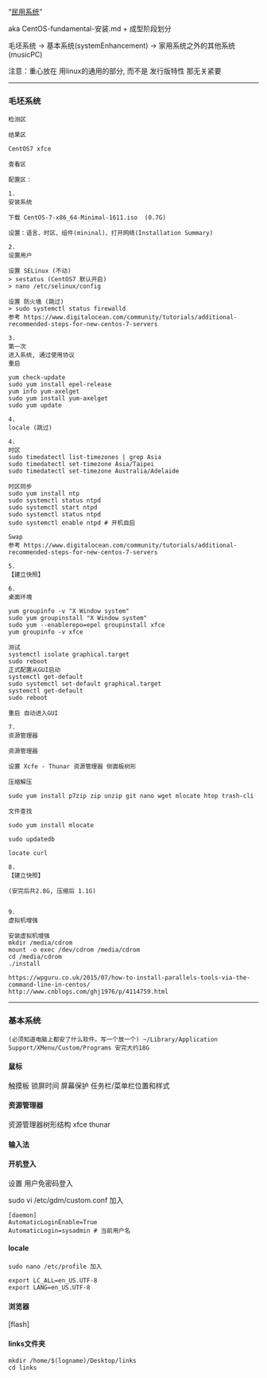 “[民用系统](https://github.com/7900ms/00nottheater_deserted/tree/master/small)”

aka CentOS-fundamental-安装.md + 成型阶段划分

毛坯系统 -> 基本系统(systemEnhancement) -> 家用系统之外的其他系统(musicPC)

注意：重心放在 用linux的通用的部分, 而不是 发行版特性 那无关紧要

<hr>

### 毛坯系统

```
检测区

结果区

CentOS7 xfce

查看区

配置区：

1.
安装系统

下载 CentOS-7-x86_64-Minimal-1611.iso  (0.7G)

设置：语言、时区、组件(mininal)、打开网络(Installation Summary)

2.
设置用户

设置 SELinux (不动)
> sestatus (CentOS7 默认开启)
> nano /etc/selinux/config

设置 防火墙 (跳过)
> sudo systemctl status firewalld
参考 https://www.digitalocean.com/community/tutorials/additional-recommended-steps-for-new-centos-7-servers

3.
第一次
进入系统, 通过使用协议
重启

yum check-update
sudo yum install epel-release
yum info yum-axelget
sudo yum install yum-axelget
sudo yum update

4.
locale (跳过)

4.
时区
sudo timedatectl list-timezones | grep Asia
sudo timedatectl set-timezone Asia/Taipei
sudo timedatectl set-timezone Australia/Adelaide

时区同步
sudo yum install ntp
sudo systemctl status ntpd
sudo systemctl start ntpd
sudo systemctl status ntpd
sudo systemctl enable ntpd # 开机自启

Swap
参考 https://www.digitalocean.com/community/tutorials/additional-recommended-steps-for-new-centos-7-servers

5.
【建立快照】

6.
桌面环境

yum groupinfo -v "X Window system"
sudo yum groupinstall "X Window system"
sudo yum --enablerepo=epel groupinstall xfce
yum groupinfo -v xfce

测试
systemctl isolate graphical.target
sudo reboot
正式配置从GUI启动
systemctl get-default
sudo systemctl set-default graphical.target
systemctl get-default
sudo reboot

重启 自动进入GUI

7.
资源管理器

资源管理器

设置 Xcfe - Thunar 资源管理器 侧面板树形

压缩解压

sudo yum install p7zip zip unzip git nano wget mlocate htop trash-cli

文件查找

sudo yum install mlocate

sudo updatedb

locate curl

8.
【建立快照】

(安完后共2.8G, 压缩后 1.1G)


9.
虚拟机增强

安装虚拟机增强
mkdir /media/cdrom
mount -o exec /dev/cdrom /media/cdrom
cd /media/cdrom
./install

https://wpguru.co.uk/2015/07/how-to-install-parallels-tools-via-the-command-line-in-centos/
http://www.cnblogs.com/ghj1976/p/4114759.html

```
<hr>

### 基本系统

```
(必须知道电脑上都安了什么软件。写一个放一个) ~/Library/Application Support/XMenu/Custom/Programs 安完大约18G
```

#### 鼠标

触摸板
锁屏时间
屏幕保护
任务栏/菜单栏位置和样式

#### 资源管理器

资源管理器树形结构
xfce thunar

#### 输入法

#### 开机登入

设置 用户免密码登入

sudo vi /etc/gdm/custom.conf 加入
```
[daemon]
AutomaticLoginEnable=True
AutomaticLogin=sysadmin # 当前用户名
```

#### locale
```
sudo nano /etc/profile 加入

export LC_ALL=en_US.UTF-8  
export LANG=en_US.UTF-8
```

#### 浏览器

[flash]

#### links文件夹
```
mkdir /home/$(logname)/Desktop/links
cd links
```

